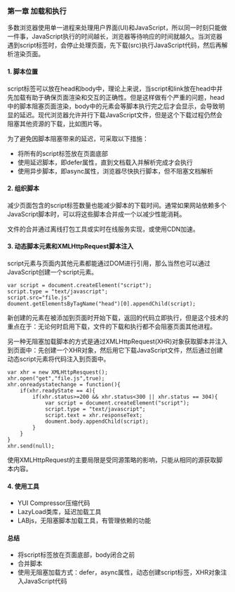 ### 第一章 加载和执行

多数浏览器使用单一进程来处理用户界面(UI)和JavaScript，所以同一时刻只能做一件事，JavaScript执行的时间越长，浏览器等待响应的时间就越久。当浏览器遇到script标签时，会停止处理页面，先下载(src)执行JavaScript代码，然后再解析渲染页面。

#### 1. 脚本位置

script标签可以放在head和body中，理论上来说，当script和link放在head中并先加载有助于确保页面渲染和交互的正确性。但是这样做有个严重的问题，head中的脚本阻塞页面渲染，body中的元素会等脚本执行完之后才会显示，会导致明显的延迟。现代浏览器允许并行下载JavaScript文件，但是这个下载过程仍然会阻塞其他资源的下载，比如图片等。

为了避免因脚本阻塞带来的延迟，可采取以下措施：

- 将所有的script标签放在页面底部
- 使用延迟脚本，即defer属性，直到文档载入并解析完成才会执行
- 使用异步脚本，即async属性，浏览器尽快执行脚本，但不阻塞文档解析

#### 2. 组织脚本

减少页面包含的script标签数量也能减少脚本的下载时间。通常如果网站依赖多个JavaScript脚本时，可以将这些脚本合并成一个以减少性能消耗。

文件的合并通过离线打包工具或实时在线服务实现，或使用CDN加速。

#### 3. 动态脚本元素和XMLHttpRequest脚本注入

script元素与页面内其他元素都能通过DOM进行引用，那么当然也可以通过JavaScript创建一个script元素。

```
var script = document.createElement("script");
script.type = "text/javascript";
script.src="file.js"
doument.getElementsByTagName("head")[0].appendChild(script);
```
新创建的元素在被添加到页面时开始下载，返回的代码立即执行，但是这个技术的重点在于：无论何时启用下载，文件的下载和执行都不会阻塞页面其他进程。

另一种无阻塞加载脚本的方式是通过XMLHttpRequest(XHR)对象获取脚本并注入到页面中：先创建一个XHR对象，然后用它下载JavaScript文件，然后通过创建动态script元素将代码注入到页面中。

```
var xhr = new XMLHttpResquest();
xhr.open("get","file.js",true);
xhr.onreadystatechange = function(){
	if(xhr.readyState == 4){
		if(xhr.status>=200 && xhr.status<300 || xhr.status == 304){
			var script = document.createElement("script");
			script.type = "text/javascript";
			script.text = xhr.responseText;
			doument.body.appendChild(script);
		}
	}
}
xhr.send(null);
```
使用XMLHttpRequest的主要局限是受同源策略的影响，只能从相同的源获取脚本内容。

#### 4. 使用工具

- YUI Compressor压缩代码
- LazyLoad类库，延迟加载工具
- LABjs，无阻塞脚本加载工具，有管理依赖的功能

#### 总结

- 将script标签放在页面底部，body闭合之前
- 合并脚本
- 使用无阻塞加载方式：defer，async属性，动态创建script标签，XHR对象注入JavaScript代码
